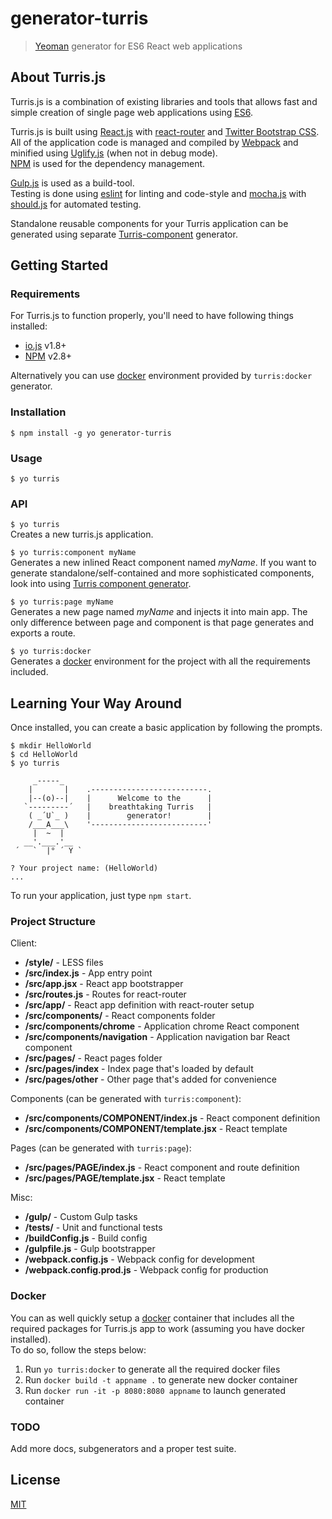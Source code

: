 # generator-turris

> [Yeoman](http://yeoman.io) generator for ES6 React web applications

## About Turris.js

Turris.js is a combination of existing libraries and tools that allows fast and simple creation of single page web applications using [ES6](http://www.ecma-international.org/publications/standards/Ecma-262.htm).  

Turris.js is built using [React.js](https://facebook.github.io/react/) with [react-router](https://github.com/rackt/react-router) and [Twitter Bootstrap CSS](http://getbootstrap.com/).  
All of the application code is managed and compiled by [Webpack](http://webpack.github.io/) and minified using [Uglify.js](https://github.com/mishoo/UglifyJS2) (when not in debug mode).  
[NPM](https://npmjs.org/) is used for the dependency management.  

[Gulp.js](http://gulpjs.com/) is used as a build-tool.  
Testing is done using [eslint](http://eslint.org/) for linting and code-style and [mocha.js](http://visionmedia.github.io/mocha/) with [should.js](https://github.com/visionmedia/should.js/) for automated testing.  

Standalone reusable components for your Turris application can be generated using separate [Turris-component](https://github.com/turrisjs/generator-turris-component) generator.  

## Getting Started

### Requirements

For Turris.js to function properly, you'll need to have following things installed:

* [io.js](https://iojs.org/) v1.8+
* [NPM](https://npmjs.org/) v2.8+

Alternatively you can use [docker](https://www.docker.com/) environment provided by `turris:docker` generator.  

### Installation

```
$ npm install -g yo generator-turris
```

### Usage

```
$ yo turris
```

### API

`$ yo turris`  
Creates a new turris.js application.

`$ yo turris:component myName`  
Generates a new inlined React component named *myName*.
If you want to generate standalone/self-contained and more sophisticated components, look into using [Turris component generator](https://github.com/turrisjs/generator-turris-component).

`$ yo turris:page myName`  
Generates a new page named *myName* and injects it into main app.
The only difference between page and component is that page generates and exports a route.

`$ yo turris:docker`  
Generates a [docker](https://www.docker.com/) environment for the project with all the requirements included.


## Learning Your Way Around

Once installed, you can create a basic application by following the prompts.

```shell
$ mkdir HelloWorld
$ cd HelloWorld
$ yo turris

     _-----_
    |       |    .--------------------------.
    |--(o)--|    |      Welcome to the      |
   `---------´   |    breathtaking Turris   |
    ( _´U`_ )    |        generator!        |
    /___A___\    '--------------------------'
     |  ~  |
   __'.___.'__
 ´   `  |° ´ Y `

? Your project name: (HelloWorld)
...
```

To run your application, just type `npm start`.

### Project Structure

Client:
- **/style/** - LESS files
- **/src/index.js** - App entry point
- **/src/app.jsx** - React app bootstrapper
- **/src/routes.js** - Routes for react-router
- **/src/app/** - React app definition with react-router setup
- **/src/components/** - React components folder
- **/src/components/chrome** - Application chrome React component
- **/src/components/navigation** - Application navigation bar React component
- **/src/pages/** - React pages folder
- **/src/pages/index** - Index page that's loaded by default
- **/src/pages/other** - Other page that's added for convenience

Components (can be generated with `turris:component`):
- **/src/components/COMPONENT/index.js** - React component definition
- **/src/components/COMPONENT/template.jsx** - React template

Pages (can be generated with `turris:page`):
- **/src/pages/PAGE/index.js** - React component and route definition
- **/src/pages/PAGE/template.jsx** - React template

Misc:
- **/gulp/** - Custom Gulp tasks
- **/tests/** - Unit and functional tests
- **/buildConfig.js** - Build config
- **/gulpfile.js** - Gulp bootstrapper
- **/webpack.config.js** - Webpack config for development
- **/webpack.config.prod.js** - Webpack config for production

### Docker

You can as well quickly setup a [docker](https://www.docker.com/) container that includes all the required packages for Turris.js app to work (assuming you have docker installed).  
To do so, follow the steps below:  

1. Run `yo turris:docker` to generate all the required docker files
2. Run `docker build -t appname .` to generate new docker container
3. Run `docker run -it -p 8080:8080 appname` to launch generated container

### TODO

Add more docs, subgenerators and a proper test suite.

## License

[MIT](http://opensource.org/licenses/MIT)
